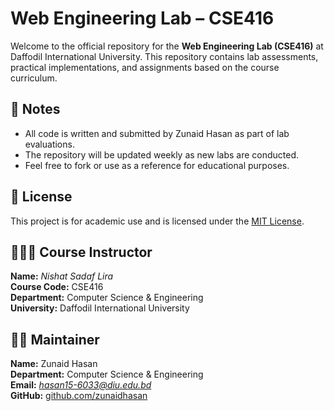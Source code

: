 # Web Engineering Lab – CSE416

Welcome to the official repository for the **Web Engineering Lab (CSE416)** at Daffodil International University. This repository contains lab assessments, practical implementations, and assignments based on the course curriculum.

## 📌 Notes
- All code is written and submitted by Zunaid Hasan as part of lab evaluations.
- The repository will be updated weekly as new labs are conducted.
- Feel free to fork or use as a reference for educational purposes.

## 📄 License
This project is for academic use and is licensed under the [MIT License](LICENSE).

## 👩🏻‍💻 Course Instructor
**Name:** *Nishat Sadaf Lira*  
**Course Code:** CSE416  
**Department:** Computer Science & Engineering  
**University:** Daffodil International University

## 👨‍💻 Maintainer
**Name:** Zunaid Hasan  
**Department:** Computer Science & Engineering  
**Email:** *hasan15-6033@diu.edu.bd*  
**GitHub:** [github.com/zunaidhasan](https://github.com/zunaidhasan)
